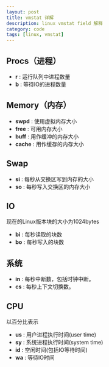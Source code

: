 ```yaml
---
layout: post
title: vmstat 详解
description: linux vmstat field 解释
category: code
tags: [linux, vmstat]
---
```


## Procs（进程）

- **r** : 运行队列中进程数量
- **b** : 等待IO的进程数量

## Memory（内存）

- **swpd** : 使用虚拟内存大小
- **free** : 可用内存大小
- **buff** : 用作缓冲的内存大小
- **cache** : 用作缓存的内存大小

## Swap

- **si** : 每秒从交换区写到内存的大小
- **so** : 每秒写入交换区的内存大小

## IO
现在的Linux版本块的大小为1024bytes

- **bi** : 每秒读取的块数
- **bo** : 每秒写入的块数

## 系统

- **in** : 每秒中断数，包括时钟中断。
- **cs** : 每秒上下文切换数。

## CPU
以百分比表示

- **us** : 用户进程执行时间(user time)
- **sy** : 系统进程执行时间(system time)
- **id** : 空闲时间(包括IO等待时间)
- **wa** : 等待IO时间




[-10]:    http://hushi55.github.io/  "-10"

